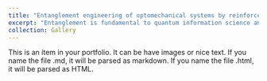 ```yaml
---
title: "Entanglement engineering of optomechanical systems by reinforcement learning"
excerpt: "Entanglement is fundamental to quantum information science and technology, yet controlling and manipulating entanglement -- so-called entanglement engineering -- for arbitrary quantum systems remains a formidable challenge. There are two difficulties: the fragility of quantum entanglement and its experimental characterization. We develop a model-free deep reinforcement-learning (RL) approach to entanglement engineering, in which feedback control together with weak continuous measurement and partial state observation is exploited to generate and maintain desired entanglement. We employ quantum optomechanical systems with linear or nonlinear photon-phonon interactions to demonstrate the workings of our machine-learning-based entanglement engineering protocol. In particular, the RL agent sequentially interacts with one or multiple parallel quantum optomechanical environments, collects trajectories, and updates the policy to maximize the accumulated reward to create and stabilize quantum entanglement over an arbitrary amount of time. The machine-learning-based model-free control principle is applicable to the entanglement engineering of experimental quantum systems in general. 1<br/><img src='/images/entanglement_engineering_RL.png'>"
collection: Gallery
---
```


This is an item in your portfolio. It can be have images or nice text. If you name the file .md, it will be parsed as markdown. If you name the file .html, it will be parsed as HTML. 
